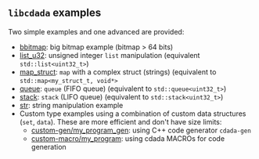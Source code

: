 `libcdada` examples
-------------------

Two simple examples and one advanced are provided:

* [bbitmap](https://github.com/msune/libcdada/tree/master/examples/bbitmap.c): big bitmap example (bitmap > 64 bits)
* [list_u32](https://github.com/msune/libcdada/tree/master/examples/list_u32.c): unsigned integer `list` manipulation (equivalent `std::list<uint32_t>`)
* [map_struct](https://github.com/msune/libcdada/tree/master/examples/map_struct.c): `map` with a complex struct (strings) (equivalent to `std::map<my_struct_t, void*>`
* [queue](https://github.com/msune/libcdada/tree/master/examples/queue_u32.c): `queue` (FIFO queue) (equivalent to `std::queue<uint32_t>`)
* [stack](https://github.com/msune/libcdada/tree/master/examples/stack_u32.c): `stack` (LIFO queue) (equivalent to `std::stack<uint32_t>`)
* [str](https://github.com/msune/libcdada/tree/master/examples/str.c): string manipulation example
* Custom type examples using a combination of custom data structures (`set`, `data`). These are more efficient and don't have size limits:
   * [custom-gen/my_program_gen](https://github.com/msune/libcdada/tree/master/examples/custom-gen/): using C++ code generator `cdada-gen`
   * [custom-macro/my_program](https://github.com/msune/libcdada/tree/master/examples/custom-macro/): using cdada MACROs for code generation
